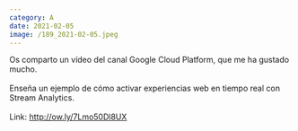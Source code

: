 ```yaml
--- 
category: A 
date: 2021-02-05 
image: /189_2021-02-05.jpeg 
--- 
```


Os comparto un vídeo del canal Google Cloud Platform, que me ha gustado mucho. <br><br>Enseña un ejemplo de cómo activar experiencias web en tiempo real con Stream Analytics.<br><br>Link: http://ow.ly/7Lmo50Dl8UX